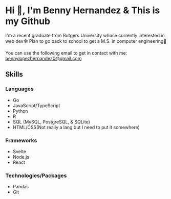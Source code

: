 # Hi 👋, I'm Benny Hernandez & This is my Github
I'm a recent graduate from Rutgers University whose currently interested in web dev🕸️
Plan to go back to school to get a M.S. in computer engineering🔌

You can use the following email to get in contact with me: bennylopezhernandez0@gmail.com


## Skills
### Languages
- Go 
- JavaScript/TypeScript
- Python
- R
- SQL (MySQL, PostgreSQL, & SQLite)
- HTML/CSS(Not really a lang but I need to put it somewhere)
### Frameworks
- Svelte
- Node.js
- React
### Technologies/Packages
- Pandas
- Git

<!--
**Xenny-sudo/Xenny-sudo** is a ✨ _special_ ✨ repository because its `README.md` (this file) appears on your GitHub profile.

Here are some ideas to get you started:

- 🔭 I’m currently working on ...
- 🌱 I’m currently learning ...
- 👯 I’m looking to collaborate on ...
- 🤔 I’m looking for help with ...
- 💬 Ask me about ...
- 📫 How to reach me: ...
- 😄 Pronouns: ...
- ⚡ Fun fact: ...
-->
